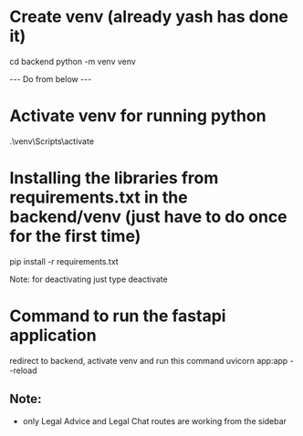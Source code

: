 # Create venv (already yash has done it)

cd backend
python -m venv venv

--- Do from below ---

# Activate venv for running python

.\venv\Scripts\activate

# Installing the libraries from requirements.txt in the backend/venv (just have to do once for the first time)

pip install -r requirements.txt

Note: for deactivating just type deactivate

# Command to run the fastapi application

redirect to backend, activate venv and run this command
uvicorn app:app --reload

## Note:

- only Legal Advice and Legal Chat routes are working from the sidebar
